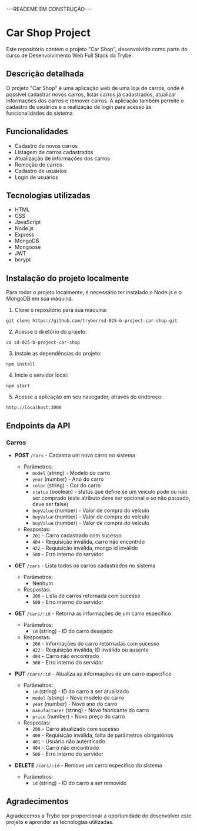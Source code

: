 ---READEME EM CONSTRUÇÃO---


# Car Shop Project

Este repositório contém o projeto "Car Shop", desenvolvido como parte do curso de Desenvolvimento Web Full Stack da Trybe.

## Descrição detalhada

O projeto "Car Shop" é uma aplicação web de uma loja de carros, onde é possível cadastrar novos carros, listar carros já cadastrados, atualizar informações dos carros e remover carros. A aplicação também permite o cadastro de usuários e a realização de login para acesso às funcionalidades do sistema.

## Funcionalidades

- Cadastro de novos carros
- Listagem de carros cadastrados
- Atualização de informações dos carros
- Remoção de carros
- Cadastro de usuários
- Login de usuários

## Tecnologias utilizadas

- HTML
- CSS
- JavaScript
- Node.js
- Express
- MongoDB
- Mongoose
- JWT
- bcrypt

## Instalação do projeto localmente

Para rodar o projeto localmente, é necessário ter instalado o Node.js e o MongoDB em sua máquina.

1. Clone o repositório para sua máquina:
```
git clone https://github.com/tryber/sd-025-b-project-car-shop.git
```

2. Acesse o diretório do projeto:
```
cd sd-025-b-project-car-shop
```

3. Instale as dependências do projeto:
```
npm install
```

4. Inicie o servidor local:
```
npm start
```

5. Acesse a aplicação em seu navegador, através do endereço:
```
http://localhost:3000
```

## Endpoints da API

### Carros

- **POST** `/cars` - Cadastra um novo carro no sistema
  - Parâmetros:
    - `model` (string) - Modelo do carro
    - `year` (number) - Ano do carro
    - `color` (string) - Cor do carro
    - `status` (boolean) - status que define se um veículo pode ou não ser comprado (este atributo deve ser opcional e se não passado, deve ser false)
    - `buyValue` (number) - Valor de compra do veículo
    - `buyValue` (number) - Valor de compra do veículo
    - `buyValue` (number) - Valor de compra do veículo
  - Respostas:
    - `201` - Carro cadastrado com sucesso
    - `404` - Requisição inválida, carro não encontrdo
    - `422` - Requisição inválida, mongo id inválido
    - `500` - Erro interno do servidor

- **GET** `/cars` - Lista todos os carros cadastrados no sistema
  - Parâmetros:
    - Nenhum
  - Respostas:
    - `200` - Lista de carros retornada com sucesso
    - `500` - Erro interno do servidor

- **GET** `/cars/:id` - Retorna as informações de um carro específico
  - Parâmetros:
    - `id` (string) - ID do carro desejado
  - Respostas:
    - `200` - Informações do carro retornadas com sucesso
    - `422` - Requisição inválida, ID inválido ou ausente
    - `404` - Carro não encontrado
    - `500` - Erro interno do servidor

- **PUT** `/cars/:id` - Atualiza as informações de um carro específico
  - Parâmetros:
    - `id` (string) - ID do carro a ser atualizado
    - `model` (string) - Novo modelo do carro
    - `year` (number) - Novo ano do carro
    - `manufacturer` (string) - Novo fabricante do carro
    - `price` (number) - Novo preço do carro
  - Respostas:
    - `200` - Carro atualizado com sucesso
    - `400` - Requisição inválida, falta de parâmetros obrigatórios
    - `401` - Usuário não autenticado
    - `404` - Carro não encontrado
    - `500` - Erro interno do servidor

- **DELETE** `/cars/:id` - Remove um carro específico do sistema
  - Parâmetros:
    - `id` (string) - ID do carro a ser removido
 

## Agradecimentos

Agradecemos a Trybe por proporcionar a oportunidade de desenvolver este projeto e aprender as tecnologias utilizadas.
